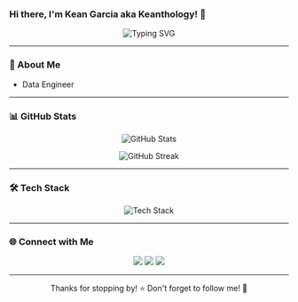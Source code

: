 ### Hi there, I'm Kean Garcia aka Keanthology! 👋

<p align="center">
  <img src="https://readme-typing-svg.herokuapp.com?font=Fira+Code&pause=1000&color=F75C7E&width=435&lines=Welcome+to+my+GitHub!;Data+Engineer;Passionate+about+Tech+%26+Design;Always+Learning+%F0%9F%92%BB" alt="Typing SVG" />
</p>

---

### 🚀 About Me

- Data Engineer

---

### 📊 GitHub Stats

<p align="center">
  <img src="https://github-readme-stats.vercel.app/api?username=keanthology&show_icons=true&theme=radical" alt="GitHub Stats" />
</p>

<p align="center">
  <img src="https://github-readme-streak-stats.herokuapp.com/?user=keanthology&theme=radical" alt="GitHub Streak" />
</p>

---

### 🛠️ Tech Stack

<p align="center">
  <img src="https://skillicons.dev/icons?i=js,ts,react,angular,java,python,php,mysql,mongodb,git,linux,figma" alt="Tech Stack" />
</p>

---

### 🌐 Connect with Me

<p align="center">
  <a href="https://linkedin.com/in/keanthology"><img src="https://img.shields.io/badge/LinkedIn-blue?style=for-the-badge&logo=linkedin" /></a>
  <a href="https://github.com/keanthology"><img src="https://img.shields.io/badge/GitHub-black?style=for-the-badge&logo=github" /></a>
  <a href="mailto:your-email@example.com"><img src="https://img.shields.io/badge/Email-red?style=for-the-badge&logo=gmail" /></a>
</p>

---

<p align="center">Thanks for stopping by! ⭐️ Don't forget to follow me! 🚀</p>


<!---
keanthology/keanthology is a ✨ special ✨ repository because its `README.md` (this file) appears on your GitHub profile.
You can click the Preview link to take a look at your changes.
--->
